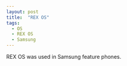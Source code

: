 ```yaml
---
layout: post
title:  "REX OS"
tags:
  - OS
  - REX OS
  - Samsung
---
```

REX OS was used in Samsung feature phones.
